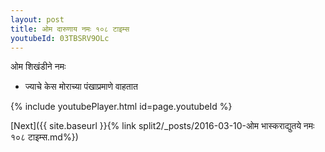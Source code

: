 ```yaml
---
layout: post
title: ओम दारुणाय नमः १०८ टाइम्स
youtubeId: 03TBSRV9OLc
---
```

 
 
 ओम शिखंडीने नमः  
 
 -  ज्याचे केस मोराच्या पंखाप्रमाणे वाहतात 
 
  
 
  
 
 
 
 
 
 


{% include youtubePlayer.html id=page.youtubeId %}
 
[Next]({{ site.baseurl }}{% link  split2/_posts/2016-03-10-ओम भास्कराद्युतये नमः १०८ टाइम्स.md%})
 
